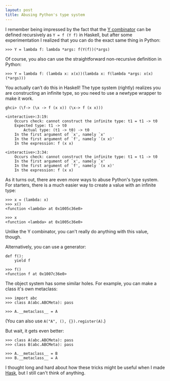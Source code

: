 ```yaml
---
layout: post
title: Abusing Python's type system
---
```


I remember being impressed by the fact that the [Y
combinator](https://en.wikipedia.org/wiki/Fixed-point_combinator#Fixed_point_combinators_in_lambda_calculus)
can be defined recursively as `Y = f (Y f)` in Haskell, but after some
experimentation I realized that you can do the exact same thing in Python:

```
>>> Y = lambda f: lambda *args: f(Y(f))(*args)
```

Of course, you also can use the straightforward non-recursive definition in
Python:

```
>>> Y = lambda f: (lambda x: x(x))(lambda x: f(lambda *args: x(x)(*args)))
```

You actually can’t do this in Haskell! The type system (rightly) realizes you
are constructing an infinite type, so you need to use a newtype wrapper to make
it work.

```
ghci> (\f-> (\x -> f (x x)) (\x-> f (x x)))

<interactive>:3:19:
    Occurs check: cannot construct the infinite type: t1 = t1 -> t0
    Expected type: t1 -> t0
        Actual type: (t1 -> t0) -> t0
    In the first argument of `x', namely `x'
    In the first argument of `f', namely `(x x)'
    In the expression: f (x x)

<interactive>:3:34:
    Occurs check: cannot construct the infinite type: t1 = t1 -> t0
    In the first argument of `x', namely `x'
    In the first argument of `f', namely `(x x)'
    In the expression: f (x x)
```

As it turns out, there are even _more_ ways to abuse Python's type system. For
starters, there is a much easier way to create a value with an infinite type:

 ```
 >>> x = (lambda: x)
 >>> x()
 <function <lambda> at 0x1005c36e0>

 >>> x
 <function <lambda> at 0x1005c36e0>
 ```

Unlike the Y combinator, you can't really do anything with this value, though.

Alternatively, you can use a generator:

```
def f():
    yield f

>>> f()
<function f at 0x1007c36e0>
```

The object system has some similar holes. For example, you can make a class
it's own metaclass:

```
>>> import abc
>>> class A(abc.ABCMeta): pass

>>> A.__metaclass__ = A
```

(You can also use `A("A", (), {}).register(A)`.)

But wait, it gets even better:

```
>>> class A(abc.ABCMeta): pass
>>> class B(abc.ABCMeta): pass

>>> A.__metaclass__ = B
>>> B.__metaclass__ = A
```

I thought long and hard about how these tricks might be useful when I made
[Hask](https://github.com/billpmurphy/hask), but I still can't think of
anything.
